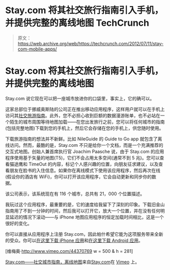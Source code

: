 # Stay.com 将其社交旅行指南引入手机，并提供完整的离线地图 TechCrunch

> 原文：<https://web.archive.org/web/https://techcrunch.com/2012/07/11/stay-com-mobile-apps/>

# Stay.com 将其社交旅行指南引入手机，并提供完整的离线地图

Stay.com 说它现在可以把一座城市放进你的口袋里，事实上，它的确可以。

这家总部位于挪威奥斯陆的公司正在推出移动应用程序，这样用户就可以在手机上访问其[社交旅游指南](https://web.archive.org/web/20221224145032/https://techcrunch.com/2010/06/14/stay-com-a-killer-domain-for-a-social-travel-planner-with-some-potential/)。此外，您不必担心收到巨额的数据漫游账单，也不必站在一个陌生的城市周围等待地图加载——在您出发旅行之前，您可以将任何城市的指南(包括完整地图)下载到您的手机上，然后它会存储在您的手机上，供您随时使用。

下载旅游指南的想法并不新鲜。比如 NileGuide 的 Guide to Go app 就包含了离线访问。然而，最酷的是，Stay.com 不只是给你一个文档，而是一个充满推荐的交互式地图。创始人兼首席执行官 Joachim Paasche 说，由于 Stay.com 的应用程序使用基于矢量的地图(T5)，它们不会占用太多空间(通常不到 5 兆)。您可以查看猫途鹰和 TimeOut 的内容，标记个人感兴趣的位置，向朋友征求建议，以及查看朋友在脸书的入住信息。如果你在离线模式下使用该应用程序，然后再次在线(假设你的酒店有 WiFi)，你可以打开该应用程序，它会自动更新和同步你的数据。

该公司表示，该系统现在有 116 个城市，总共有 21，000 个位置描述。

我玩过这个应用程序，最重要的是，它的速度给我留下了深刻的印象。下载旧金山指南用了不到一分钟的时间，然后我可以打开它，放大一个位置，并在没有任何明显延迟的情况下滚动——与 iPhone 地图应用程序的恒定加载时间相比，这是一个很好的变化。

你可以直接从应用程序上注册 Stay.com，因此帕什希望它能为这项服务带来全新的受众。你可以[在这里下载 iPhone 应用](https://web.archive.org/web/20221224145032/http://itunes.apple.com/us/app/stay.com/id438740289)和[在这里下载 Android 应用](https://web.archive.org/web/20221224145032/https://play.google.com/store/apps/details?id=com.stay)。

[维梅奥·http://www.vimeo.com/44370769 w = 500 & h = 281]

[Stay.com——社交城市指南，离线地图](https://web.archive.org/web/20221224145032/http://vimeo.com/44370769)来自[Stay.com](https://web.archive.org/web/20221224145032/http://vimeo.com/staydotcom)在 [Vimeo](https://web.archive.org/web/20221224145032/http://vimeo.com/) 上。
